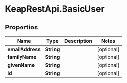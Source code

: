 # KeapRestApi.BasicUser

## Properties

Name | Type | Description | Notes
------------ | ------------- | ------------- | -------------
**emailAddress** | **String** |  | [optional] 
**familyName** | **String** |  | [optional] 
**givenName** | **String** |  | [optional] 
**id** | **String** |  | [optional] 


